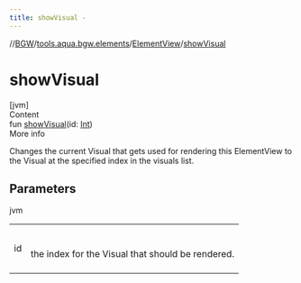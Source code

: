 ```yaml
---
title: showVisual -
---
```

//[BGW](../../../index.md)/[tools.aqua.bgw.elements](../index.md)/[ElementView](index.md)/[showVisual](show-visual.md)



# showVisual  
[jvm]  
Content  
fun [showVisual](show-visual.md)(id: [Int](https://kotlinlang.org/api/latest/jvm/stdlib/kotlin/-int/index.html))  
More info  


Changes the current Visual that gets used for rendering this ElementView to the Visual at the specified index in the visuals list.



## Parameters  
  
jvm  
  
| | |
|---|---|
| <a name="tools.aqua.bgw.elements/ElementView/showVisual/#kotlin.Int/PointingToDeclaration/"></a>id| <a name="tools.aqua.bgw.elements/ElementView/showVisual/#kotlin.Int/PointingToDeclaration/"></a><br><br>the index for the Visual that should be rendered.<br><br>|
  
  



